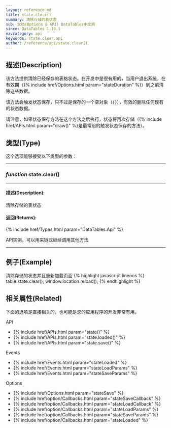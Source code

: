 ```yaml
---
layout: reference_md
title: state.clear()
summary: 清除存储的表状态
sub: 文档(Options & API) DataTables中文网
since: DataTables 1.10.1
navcategory: api
keywords: state.clear,api
author: /reference/api/state.clear()
---
```




## 描述(Description)

该方法提供清除已经保存的表格状态。在开发中是很有用的，当用户退出系统，在有效期（{% include href/Options.html param="stateDuration" %}）到之前清除这些数据。

该方法会触发状态保存，只不过是保存的一个空对象（`{}`），有效的删除任何现有的状态数据。

请注意，如果状态保存方法在这个方法之后执行，状态将再次存储（{% include href/APIs.html param="draw()" %}是最常用的触发状态保存的方法）。


## 类型(Type)
这个选项能够接受以下类型的参数：

---
    
### _function_ **state.clear()**   

---

#### 描述(Description):
清除存储的表状态

#### 返回(Returns):
{% include href/Types.html param="DataTables.Api" %}

API实例，可以用来链式继续调用其他方法

--- 
    
## 例子(Example)

清除存储的状态并且重新加载页面
{% highlight javascript linenos %}
table.state.clear();
window.location.reload();
{% endhighlight %}



## 相关属性(Related)
下面的选项是直接相关的，也可能是您的应用程序的开发非常有用。

API

- {% include href/APIs.html param="state()" %}
- {% include href/APIs.html param="state.loaded()" %}
- {% include href/APIs.html param="state.save()" %}

Events

- {% include href/Events.html param="stateLoaded" %}
- {% include href/Events.html param="stateLoadParams" %}
- {% include href/Events.html param="stateSaveParams" %}

Options

- {% include href/Options.html param="stateSave" %}
- {% include href/option/Callbacks.html param="stateSaveCallback" %}
- {% include href/option/Callbacks.html param="stateLoadCallback" %}
- {% include href/option/Callbacks.html param="stateLoadParams" %}
- {% include href/option/Callbacks.html param="stateSaveParams" %}
- {% include href/option/Callbacks.html param="stateLoaded" %}

